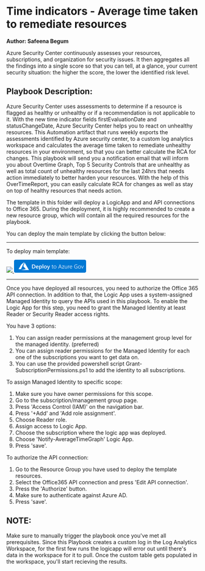 # Time indicators - Average time taken to remediate resources
**Author: Safeena Begum**

Azure Security Center continuously assesses your resources, subscriptions, and organization for security issues. It then aggregates all the findings into a single score so that you can tell, at a glance, your current security situation: the higher the score, the lower the identified risk level. 

## Playbook Description: 
Azure Security Center uses assessments to determine if a resource is flagged as healthy or unhealthy or if a recommendation is not applicable to it. With the new time indicator fields firstEvaluationDate and statusChangeDate, Azure Security Center helps you to react on unhealthy resources. This Automation artifact that runs weekly 
exports the assessments identified by Azure security center, to a custom log analytics workspace and calculates the average time taken to remediate unhealthy resources in your environment, so that you can better calculate the RCA for changes. This playbook will send you a notification email that will inform you about Overtime Graph, Top 5 Security Controls that are unhealthy as well as total count of unhealthy resources for the last 24hrs that needs action immediately to better harden your resources. 
With the help of this OverTimeReport, you can easily calculate RCA for changes as well as stay on top of healthy resources that needs action.

The template in this folder will deploy a LogicApp and and API connections to Office 365. During the deployment, it is highly recommended to create a new resource group, which will contain all the required resources for the playbook. 

You can deploy the main template by clicking the button below:

***

To deploy main template:

<a href="https://portal.azure.com/#create/Microsoft.Template/uri/https%3A%2F%2Fraw.githubusercontent.com%2FAzure%2FAzure-Security-Center%2Fmaster%2FWorkflow%20automation%2FNotify-AverageTimeGraph-TimeIndicators%2Fazuredeploy.json" target="_blank">
    <img src="https://aka.ms/deploytoazurebutton"/>
</a>
<a href="https://portal.azure.com/#create/Microsoft.Template/uri/https%3A%2F%2Fraw.githubusercontent.com%2FAzure%2FAzure-Security-Center%2Fmaster%2FWorkflow%20automation%2FNotify-AverageTimeGraph-TimeIndicators%2Fazuredeploy.json" target="_blank">
<img src="https://raw.githubusercontent.com/Azure/azure-quickstart-templates/master/1-CONTRIBUTION-GUIDE/images/deploytoazuregov.png"/>
</a> 

***

Once you have deployed all resources, you need to authorize the Office 365 API connection. In addition to that, the Logic App uses a system-assigned Managed Identity to query the APIs used in this playbook. To enable the Logic App for this step, you need to grant the Managed Identity at least Reader or Security Reader access rights.

You have 3 options:

1. You can assign reader permissions at the management group level for the managed identity. (preferred)
2. You can assign reader permissions for the Managed Identity for each one of the subscriptions you want to get data on.
3. You can use the provided powershell script Grant-SubscriptionPermissions.ps1 to add the identity to all subscriptions.

To assign Managed Identity to specific scope: 
1. Make sure you have owner permissions for this scope.
2. Go to the subscription/management group page.
3. Press 'Access Control (IAM)' on the navigation bar.
4. Press '+Add' and 'Add role assignment'.
5. Choose Reader role.
6. Assign access to Logic App.
7. Choose the subscription where the logic app was deployed.
8. Choose 'Notify-AverageTimeGraph' Logic App.
9. Press 'save'.

To authorize the API connection:

1. Go to the Resource Group you have used to deploy the template resources.
2. Select the Office365 API connection and press 'Edit API connection'.
3. Press the 'Authorize' button.
4. Make sure to authenticate against Azure AD.
5. Press 'save'.

## NOTE: 
Make sure to manually trigger the playbook once you've met all prerequisites. Since this Playbook creates a custom log in the Log Analytics Workspace, for the first few runs the logicapp will error out until there's data in the workspace for it to pull. Once the custom table gets populated in the workspace, you'll start recieving the results.
